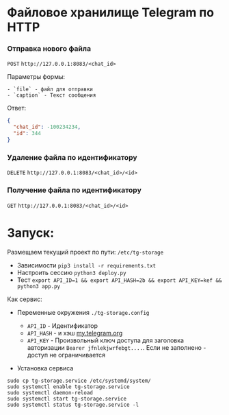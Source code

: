 # Файловое хранилище Telegram по HTTP

### Отправка нового файла

`POST` `http://127.0.0.1:8083/<chat_id>` 

Параметры формы:

    - `file` - файл для отправки
    - `caption` - Текст сообщения

Ответ:
```json
{
  "chat_id": -100234234,
  "id": 344
}
```

### Удаление файла по идентификатору
`DELETE` `http://127.0.0.1:8083/<chat_id>/<id>`

### Получение файла по идентификатору
`GET` `http://127.0.0.1:8083/<chat_id>/<id>`

# Запуск:

Размещаем текущий проект по пути: `/etc/tg-storage`

- Зависимости `pip3 install -r requirements.txt`
- Настроить сессию `python3 deploy.py`
- Тест `export API_ID=1 && export API_HASH=2b && export API_KEY=kef && python3 app.py`

Как сервис:

- Переменные окружения `./tg-storage.config`
    - `API_ID` - Идентификатор
    - `API_HASH` - и хэш [my.telegram.org](https://my.telegram.org/)
    - `API_KEY` - Произвольный ключ доступа для заголовка авторизации `Bearer jfnlekjwrfebgt....`. Если не заполнено - доступ не ограничивается
     
- Установка сервиса 

```
sudo cp tg-storage.service /etc/systemd/system/
sudo systemctl enable tg-storage.service
sudo systemctl daemon-reload
sudo systemctl start tg-storage.service
sudo systemctl status tg-storage.service -l
```